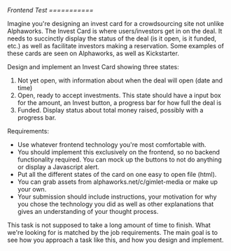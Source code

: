 *Frontend Test*
*===========*

Imagine you're designing an invest card for a crowdsourcing site not unlike
Alphaworks. The Invest Card is where users/investors get in on the deal. It
needs to succinctly display the status of the deal (is it open, is it
funded, etc.) as well as facilitate investors making a reservation. Some
examples of these cards are seen on Alphaworks, as well as Kickstarter.

Design and implement an Invest Card showing three states:
1. Not yet open, with information about when the deal will open (date and time)
2. Open, ready to accept investments. This state should have a input box
for the amount, an Invest button, a progress bar for how full the deal is
3. Funded. Display status about total money raised, possibly with a
progress bar.

Requirements:
- Use whatever frontend technology you're most comfortable with.
- You should implement this exclusively on the frontend, so no backend
functionality required. You can mock up the buttons to not do anything or
display a Javascript alert.
- Put all the different states of the card on one easy to open file (html).
- You can grab assets from alphaworks.net/c/gimlet-media or make up your own.
- Your submission should include instructions, your motivation for why you
chose the technology you did as well as other explanations that gives an
understanding of your thought process.

This task is not supposed to take a long amount of time to finish. What
we're looking for is matched by the job requirements. The main goal is to
see how you approach a task like this, and how you design and implement.